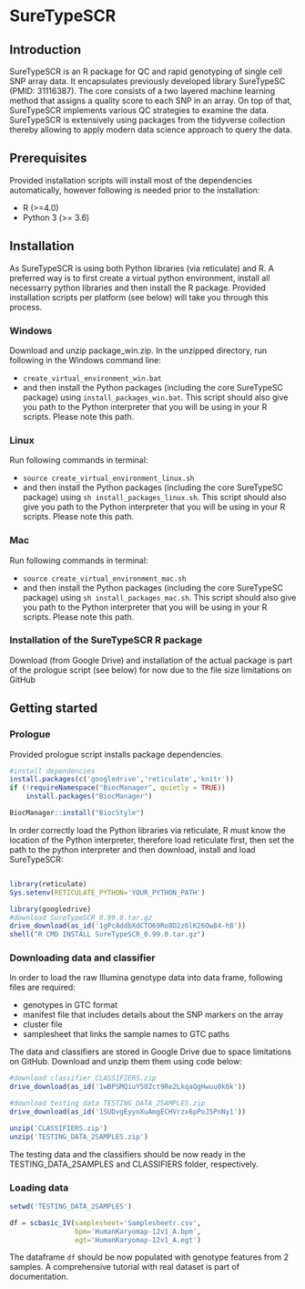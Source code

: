 # SureTypeSCR

## Introduction

SureTypeSCR is an R package for QC and rapid genotyping of single cell SNP array data. It encapsulates previously developed library SureTypeSC (PMID: 31116387). The core consists of a two layered machine learning method that assigns a quality score to each SNP in an array. On top of that, SureTypeSCR implements various QC strategies to examine the data. SureTypeSCR is extensively using packages from the tidyverse collection thereby allowing to apply modern data science approach to query the data.

## Prerequisites
Provided installation scripts will install most of the dependencies automatically, however following is needed prior to the installation:
* R (>=4.0) 
* Python 3 (>= 3.6)

## Installation

As SureTypeSCR is using both Python libraries (via reticulate) and R. A preferred way is to first create a virtual python environment, install all necessarry python libraries and then install the R package. Provided installation scripts per platform (see below) will take you through this process.

### Windows
Download and unzip package_win.zip. In the unzipped directory, run following in the Windows command line: 
* `create_virtual_environment_win.bat`
* and then install the Python packages (including the core SureTypeSC package) using `install_packages_win.bat`.  This script should also give you path to the Python interpreter that you will be using in your R scripts. Please note this path.

### Linux
Run following commands in terminal:
* `source create_virtual_environment_linux.sh`
* and then install the Python packages (including the core SureTypeSC package) using `sh install_packages_linux.sh`.  This script should also give you path to the Python interpreter that you will be using in your R scripts. Please note this path.

### Mac
Run following commands in terminal:
* `source create_virtual_environment_mac.sh`
* and then install the Python packages (including the core SureTypeSC package) using `sh install_packages_mac.sh`.  This script should also give you path to the Python interpreter that you will be using in your R scripts. Please note this path.



### Installation of the SureTypeSCR R package
Download (from Google Drive) and installation of the actual package is part of the prologue script (see below) for now due to the file size limitations on GitHub


## Getting started
### Prologue
Provided prologue script installs package dependencies.

```R
#install dependencies
install.packages(c('googledrive','reticulate','knitr'))
if (!requireNamespace("BiocManager", quietly = TRUE))
    install.packages("BiocManager")

BiocManager::install("BiocStyle")

```
In order correctly load the Python libraries via reticulate, R must know the location of the Python interpreter, therefore load reticulate first, then set the path to the python interpreter and then download, install and load SureTypeSCR:

```R

library(reticulate)
Sys.setenv(RETICULATE_PYTHON='YOUR_PYTHON_PATH') 

library(googledrive)
#download SureTypeSCR_0.99.0.tar.gz
drive_download(as_id('1gPcAddbXdCTO69Ro8D2z6lK26Ow84-h8'))
shell("R CMD INSTALL SureTypeSCR_0.99.0.tar.gz")
```

### Downloading data and classifier
In order to load the raw Illumina genotype data into data frame, following files are required:
* genotypes in GTC format
* manifest file that includes details about the SNP markers on the array
* cluster file 
* samplesheet that links the sample names to GTC paths 

The data and classifiers are stored in Google Drive due to space limitations on GitHub. Download and unzip them them using code below:

```R
#download classifier CLASSIFIERS.zip
drive_download(as_id('1wBPSMQiuY50Zct9Re2LkqaQgHwuu0k6k'))

#download testing data TESTING_DATA_2SAMPLES.zip
drive_download(as_id('1SUDvgEyynXuAmgECHVrzx6pPoJ5PnNy1'))

unzip('CLASSIFIERS.zip')
unzip('TESTING_DATA_2SAMPLES.zip')
```
The testing data and the classifiers should be now ready in the TESTING_DATA_2SAMPLES and CLASSIFIERS folder, respectively.

### Loading data
```R
setwd('TESTING_DATA_2SAMPLES')

df = scbasic_IV(samplesheet='Samplesheetr.csv',
                bpm='HumanKaryomap-12v1_A.bpm',
                egt='HumanKaryomap-12v1_A.egt')
```

The dataframe ```df``` should be now populated with genotype features from 2 samples. A comprehensive tutorial with real dataset is part of documentation.


